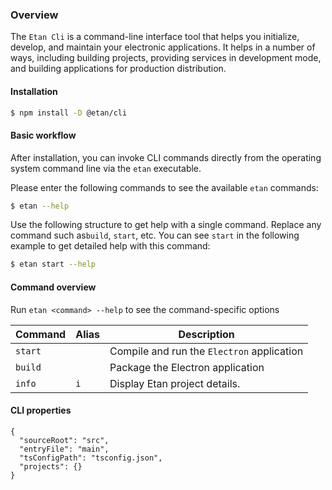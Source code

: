 ### Overview

The `Etan Cli` is a command-line interface tool that helps you initialize, develop, and maintain your electronic applications. It helps in a number of ways, including building projects, providing services in development mode, and building applications for production distribution.

#### Installation


```bash
$ npm install -D @etan/cli
```

#### Basic workflow

After installation, you can invoke CLI commands directly from the operating system command line via the `etan` executable.

Please enter the following commands to see the available `etan` commands:

```bash
$ etan --help
```

Use the following structure to get help with a single command. Replace any command such as` build `, `start`, etc. You can see `start` in the following example to get detailed help with this command:

```bash
$ etan start --help
```


#### Command overview

Run `etan <command> --help` to see the command-specific options

| Command    | Alias | Description                 
| ---------- | ----- | ----------------------------------------------------------------------------------------------------- 
| `start`    |       | Compile and run the `Electron` application
| `build`    |       | Package the Electron application 
| `info`     | `i`   | Display Etan project details.


#### CLI properties


```
{
  "sourceRoot": "src",
  "entryFile": "main",
  "tsConfigPath": "tsconfig.json",
  "projects": {}
}

```